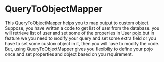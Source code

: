 # QueryToObjectMapper

This QueryToObjectMapper helps you to map output to custom object. Suppose, you have written a code to get list of user from the database. you will retrieve list of user and set some of the properties in User pojo.but in feature we you need to modify your query and set some extra field or you have to set some custom object in it, then you will have to modify the code. But, using QueryToObjectMapper gives you flexibilty to define your pojo once and set properties and object based on you requirement.
